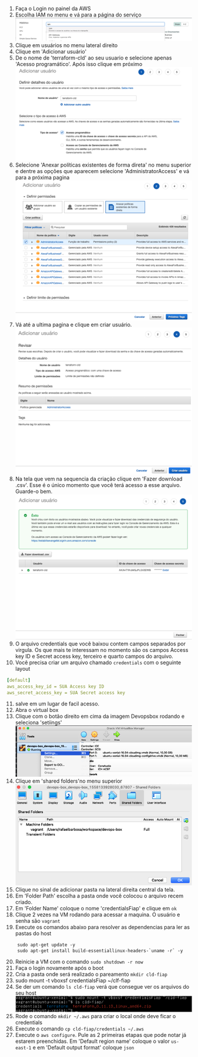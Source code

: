 1. Faça o Login no painel da AWS
2. Escolha IAM no menu e vá para a página do serviço
   ![iamchoose](images/iamchoose.png)
3. Clique em usuários no menu lateral direito
4. Clique em 'Adicionar usuário'
5. De o nome de 'terraform-cld' ao seu usuario e selecione apenas 'Acesso programático'. Após isso clique em próximo
   ![username](images/username.png)
6. Selecione 'Anexar políticas existentes de forma direta' no menu superior e dentre as opções que aparecem selecione 'AdministratorAccess' e vá para a próxima pagina
   ![rolechoose](images/rolechoose.png)
7. Vá até a ultima pagina e clique em criar usuário.
   ![usercreation](images/usercreation.png)
8. Na tela que vem na sequencia da criação clique em 'Fazer download .csv'. Esse é o único momento que você terá acesso a esse arquivo. Guarde-o bem.
   ![downlaodcsv](images/downloadcsv.png)
9. O arquivo credentials que você baixou contem campos separados por virgula. Os que mais te interessam no momento são os campos Access key ID e Secret access key, terceiro e quarto campos do arquivo.
10. Você precisa criar um arquivo chamado `credentials` com o seguinte layout 
    
```yaml
[default]
aws_access_key_id = SUA Access key ID
aws_secret_access_key = SUA Secret access key
```

11. salve em um lugar de facil acesso.
12. Abra o virtual box
13.   Clique com o botão direito em cima da imagem Devopsbox rodando e seleciona 'setiings'
   ![settings](images/settings.png)
14.  Clique em 'shared folders'no menu superior
   ![shared folder](images/sharedfolder.png)
15. Clique no sinal de adicionar pasta na lateral direita central da tela.
16. Em 'Folder Path' escolha a pasta onde você colocou o arquivo recem criado.
17. Em 'Folder Name' coloque o nome 'credentialsFiap' e clique em `ok`
18. Clique 2 vezes na VM rodando para acessar a maquina. O usuário e senha são `vagrant`
19. Execute os comandos abaixo para resolver as dependencias para ler as pastas do host 
```shell
    sudo apt-get update -y
    sudo apt-get install build-essentiallinux-headers-`uname -r` -y
```
20. Reinicie a VM com o comando `sudo shutdown -r now`
21. Faça o login novamente após o boot
22. Cria a pasta onde será realizado o pareamento `mkdir cld-fiap`
23. sudo mount -t vboxsf credentialsFiap ~/clf-fiap
24. Se der um comando `ls cld-fiap` verá que consegue ver os arquivos do seu host
    ![mount](images/mount.png)
25. Rode o comando `mkdir ~/.aws` para criar o local onde deve ficar o credentials
26. Execute o comando `cp cld-fiap/credentials ~/.aws`
27. Execute o `aws configure`. Pule as 2 primeiras etapas que pode notar já estarem preenchidas. Em 'Default region name' coloque o valor `us-east-1` e em 'Default output format' coloque `json`

